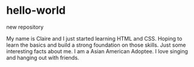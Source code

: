 # hello-world
new repository

My name is Claire and I just started learning HTML and CSS. Hoping to learn the basics and build a strong foundation on those skills.
Just some interesting facts about me. I am a Asian American Adoptee. I love singing and hanging out with friends.

